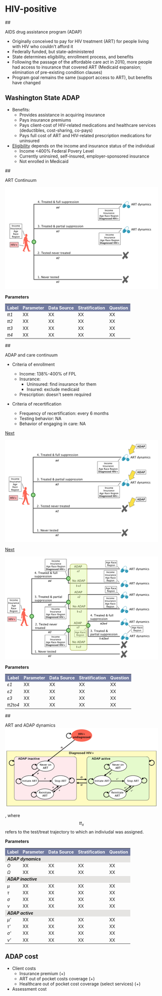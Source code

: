 # HIV-positive

##<div id="adap">AIDS drug assistance program (ADAP)</div>
- Originally conceived to pay for HIV treatment (ART) for people living with HIV who couldn't afford it
- Federally funded, but state-administered
- State determines eligibility, enrollment process, and benefits
- Following the passage of the affordable care act in 2010, more people had access to insurance that covered ART (Medicaid expansion; elimination of pre-existing condition clauses)
- Program goal remains the same (support access to ART), but benefits have changed

## Washington State ADAP
- Benefits:
    + Provides assistance in acquiring insurance
    + Pays insurance premiums
    + Pays client-cost of HIV-related medications and healthcare services (deductibles, cost-sharing, co-pays)
    + Pays full cost of ART and HIV-related prescription medications for uninsured
- [Eligibility](http://adap.directory/washington#field_eligibility) depends on the income and insurance status of the individual
    + Income <400% Federal Povery Level
    + Currently uninsired, self-insured, employer-sponsored insurance
    + Not enrolled in Medicaid


##<div id="ARTcontinuum">ART Continuum</div>


![ARTcontinuum](figures/ARTContinuum1.png)

**Parameters**
<table>
<tr>
    <th bgcolor="#737CA1"><font COLOR="#FFFFFF"><strong>Label</strong></font></th>
    <th bgcolor="#737CA1"><font COLOR="#FFFFFF"><strong>Parameter</strong></font></th>
    <th bgcolor="#737CA1"><font COLOR="#FFFFFF"><strong>Data Source</strong></font></th>
    <th bgcolor="#737CA1"><font COLOR="#FFFFFF"><strong>Stratification</strong></font></th>
    <th bgcolor="#737CA1"><font COLOR="#FFFFFF"><strong>Question</strong></font></th>
</tr>

<tr>
    <td><i>tt1</i></td>
    <td> XX </td>
    <td> XX </td>
    <td> XX </td>
    <td> XX </td>
</tr>

<tr>
    <td><i>tt2</i></td>
    <td> XX </td>
    <td> XX </td>
    <td> XX </td>
    <td> XX </td>
</tr>

<tr>
    <td><i>tt3</i></td>
    <td> XX </td>
    <td> XX </td>
    <td> XX </td>
    <td> XX </td>
</tr>

<tr>
    <td><i>tt4</i></td>
    <td> XX </td>
    <td> XX </td>
    <td> XX </td>
    <td> XX </td>
</tr>
</table>

##<div id="ADAPandContinuum">ADAP and care continuum</div>

* Criteria of enrollment
    - Income: 138%-400% of FPL
    - Insurance:
        + Uninsured: find insurance for them
        + Insured: exclude medicaid
    - Prescription: doesn't seem required


* Criteria of recertification
    - Frequency of recertification: every 6 months
    - Testing behavior: NA
    - Behavior of engaging in care: NA

<a href="HIVpositive.md#ARTcontinuum2">Next</a>

<div id="ARTcontinuum2"></div>

![ARTcontinuum2](figures/ARTContinuum2.png)

<a href="HIVpositive.md#ARTcontinuum3">Next</a>


<div id="ARTcontinuum3"></div>

![ARTcontinuum3](figures/ARTContinuum3.png)

**Parameters**
<table>
<tr>
    <th bgcolor="#737CA1"><font COLOR="#FFFFFF"><strong>Label</strong></font></th>
    <th bgcolor="#737CA1"><font COLOR="#FFFFFF"><strong>Parameter</strong></font></th>
    <th bgcolor="#737CA1"><font COLOR="#FFFFFF"><strong>Data Source</strong></font></th>
    <th bgcolor="#737CA1"><font COLOR="#FFFFFF"><strong>Stratification</strong></font></th>
    <th bgcolor="#737CA1"><font COLOR="#FFFFFF"><strong>Question</strong></font></th>
</tr>

<tr>
    <td><i>&epsilon;1</i></td>
    <td> XX </td>
    <td> XX </td>
    <td> XX </td>
    <td> XX </td>
</tr>

<tr>
    <td><i>&epsilon;2</i></td>
    <td> XX </td>
    <td> XX </td>
    <td> XX </td>
    <td> XX </td>
</tr>

<tr>
    <td><i>&epsilon;3</i></td>
    <td> XX </td>
    <td> XX </td>
    <td> XX </td>
    <td> XX </td>
</tr>

<tr>
    <td><i>tt2to4</i></td>
    <td> XX </td>
    <td> XX </td>
    <td> XX </td>
    <td> XX </td>
</tr>
</table>


##<div id="ARTdynamics">ART and ADAP dynamics</div>
![ARTdynamics](figures/ARTdynamics.png)

, where $$tt_x$$ refers to the test/treat trajectory to which an indiviudal was assigned.

**Parameters**
<table>
<tr>
    <th bgcolor="#737CA1"><font COLOR="#FFFFFF"><strong>Label</strong></font></th>
    <th bgcolor="#737CA1"><font COLOR="#FFFFFF"><strong>Parameter</strong></font></th>
    <th bgcolor="#737CA1"><font COLOR="#FFFFFF"><strong>Data Source</strong></font></th>
    <th bgcolor="#737CA1"><font COLOR="#FFFFFF"><strong>Stratification</strong></font></th>
    <th bgcolor="#737CA1"><font COLOR="#FFFFFF"><strong>Question</strong></font></th>
</tr>

<tr><td colspan=5 bgcolor="#E5E4E2"><i><b>ADAP dynamics</i></b></td></tr>
<tr>
    <td><i>&Omicron;</i></td>
    <td> XX </td>
    <td> XX </td>
    <td> XX </td>
    <td> XX </td>
</tr>

<tr>
    <td><i>&Omega;</i></td>
    <td> XX </td>
    <td> XX </td>
    <td> XX </td>
    <td> XX </td>
</tr>

<tr><td colspan=5 bgcolor="#E5E4E2"><i><b>ADAP inactive</i></b></td></tr>

<tr>
    <td><i>&mu;</i></td>
    <td> XX </td>
    <td> XX </td>
    <td> XX </td>
    <td> XX </td>
</tr>

<tr>
    <td><i>&tau;</i></td>
    <td> XX </td>
    <td> XX </td>
    <td> XX </td>
    <td> XX </td>
</tr>

<tr>
    <td><i>&sigma;</i></td>
    <td> XX </td>
    <td> XX </td>
    <td> XX </td>
    <td> XX </td>
</tr>

<tr>
    <td><i>&nu;</i></td>
    <td> XX </td>
    <td> XX </td>
    <td> XX </td>
    <td> XX </td>
</tr>

<tr><td colspan=5 bgcolor="#E5E4E2"><i><b>ADAP active</i></b></td></tr>

<tr>
    <td><i>&mu;'</i></td>
    <td> XX </td>
    <td> XX </td>
    <td> XX </td>
    <td> XX </td>
</tr>

<tr>
    <td><i>&tau;'</i></td>
    <td> XX </td>
    <td> XX </td>
    <td> XX </td>
    <td> XX </td>
</tr>

<tr>
    <td><i>&sigma;'</i></td>
    <td> XX </td>
    <td> XX </td>
    <td> XX </td>
    <td> XX </td>
</tr>

<tr>
    <td><i>&nu;'</i></td>
    <td> XX </td>
    <td> XX </td>
    <td> XX </td>
    <td> XX </td>
</tr>
</table>

## <div id="ADAPcost">ADAP cost</div>
* Client costs
    - Insurance premium (+)
    - ART out of pocket costs coverage (+)
    - Healthcare out of pocket cost coverage (select services) (+)
* Assessment cost
